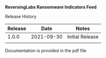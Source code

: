 **ReversingLabs Ransomware Indicators Feed**

Release History

|Release|Date      |Notes          |
|-------|----------|---------------|
|1.0.0  |2021-09-30|Initial Release|
|       |          |               |

Documentation is provided in the pdf file